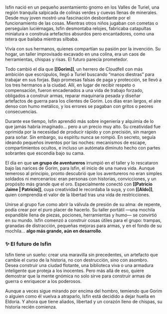 Isfin nació en un pequeño asentamiento gnomo en los Valles de Turiel, una región tranquila salpicada de colinas verdes y cuevas llenas de minerales. Desde muy joven mostró una fascinación desbordante por el funcionamiento de las cosas. Mientras otros niños jugaban con cometas o perseguían luciérnagas, Isfin desmontaba relojes, fabricaba catapultas miniatura o construía artefactos absurdos pero encantadores, como una tetera que bailaba mientras silbaba.

Vivía con sus hermanos, quienes compartían su pasión por la invención. Su hogar, un taller improvisado excavado en una colina, era un caos de herramientas, chispas y risas. El futuro parecía prometedor.

Todo cambió el día que **[[Gorim]]**, un herrero de Cloudfell con más ambición que escrúpulos, llegó a Turiel buscando “manos diestras” para trabajar en sus forjas. Bajo promesas falsas de paga y protección, se llevó a los tres hermanos a la ciudad. Allí, en lugar de recibir respeto o compensación, fueron encadenados a una vida de trabajo forzado, obligados a construir armas, reparar maquinaria pesada y diseñar artefactos de guerra para los clientes de Gorim. Los días eran largos, el aire denso con humo metálico, y los errores se pagaban con gritos o peores consecuencias.

Durante ese tiempo, Isfin aprendió más sobre ingeniería y alquimia de lo que jamás habría imaginado… pero a un precio muy alto. Su creatividad fue oprimida por la necesidad de producir rápido y con precisión, sin margen para soñar. Sin embargo, su espíritu nunca se rompió. En secreto, seguía ideando pequeños inventos por las noches: mecanismos de escape, compartimientos ocultos, e incluso un autómata diminuto hecho con partes sobrantes que escondía bajo su cama.

El día en que **un grupo de aventureros** irrumpió en el taller y lo rescataron bajo las narices de Gorim, para Isfin, el inicio de una nueva vida. Aunque temeroso al principio, pronto descubrió que los aventureros no eran simples soldados ni mercenarios: eran personas con historias, convicciones, y un propósito más grande que el oro. Especialmente conectó con **[[Patricio Jaime | Patricio]]**, cuya creatividad le recordaba la suya, y con **[[Aldo]]**, quien comprendía el valor de la libertad tras una vida de restricciones.

Unirse al grupo fue como abrir la válvula de presión de su alma: de repente, podía crear por el puro placer de hacerlo. Su taller portátil —una mochila expandible llena de piezas, pociones, herramientas y humo— se convirtió en su mundo. Isfin comenzó a construir cosas útiles para el grupo: trampas, granadas de distracción, pequeñas mejoras para armas, y en el fondo de su mochila... **algo más grande, aún en desarrollo**.

### ✨ **El futuro de Isfin**

Isfin tiene un sueño: crear una maravilla sin precedentes, un artefacto que cambie el curso de la historia, no con destrucción, sino con asombro. Desea construir una ciudad flotante, una biblioteca viva o una armadura inteligente que proteja a los inocentes. Pero más allá de eso, quiere demostrar que la mente gnómica no solo sirve para construir armas de guerra o enriquecer a los poderosos.

Aunque a veces sigue mirando por encima del hombro, temiendo que Gorim o alguien como él vuelva a atraparlo, Isfin está decidido a dejar huella en Eldoria. Y ahora que tiene aliados, libertad y un corazón lleno de chispas, su historia recién comienza.